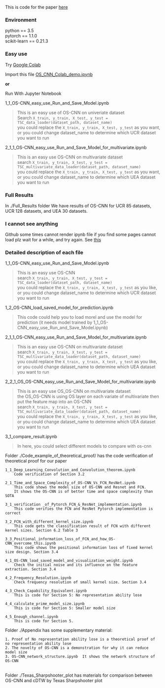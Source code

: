 This is code for the paper [here](https://arxiv.org/abs/2002.10061)


### Environment 

python == 3.5  
pytorch == 1.1.0  
scikit-learn == 0.21.3

### Easy use

Try [Google Colab](https://colab.research.google.com/)

Import this file [OS_CNN_Colab_demo.ipynb](https://github.com/Wensi-Tang/OS-CNN/blob/master/OS_CNN_Colab_demo.ipynb)

**or** 

Run With Jupyter Notebook

1\_1\_OS-CNN\_easy\_use\_Run\_and\_Save\_Model.ipynb

> This is an easy use of OS-CNN on univeriate dataset  
> Search `X_train, y_train, X_test, y_test = TSC_data_loader(dataset_path, dataset_name)`  
> you could replace the `X_train, y_train, X_test, y_test` as you want, or you could change dataset_name to determine which UCR dataset you want to run


2\_1\_1\_OS-CNN\_easy\_use\_Run\_and\_Save\_Model\_for\_multivariate.ipynb

> This is an easy use OS-CNN on multivariate dataset  
> search `X_train, y_train, X_test, y_test = TSC_multivariate_data_loader(dataset_path, dataset_name)`  
> you could replace the `X_train, y_train, X_test, y_test` as you want, or you could change dataset_name to determine which UEA dataset you want to run

### Full Results

In ./Full_Results folder
We have results of OS-CNN for UCR 85 datasets, UCR 128 datasets, and UEA 30 datasets.




### I cannot see anything ###
Github some times cannot render ipynb file if you find some pages cannot load plz wait for a while, and try again. See [this](https://github.com/jupyter/notebook/issues/3555#issuecomment-403361082)




### Detailed description of each file
1\_1\_OS-CNN\_easy\_use\_Run\_and\_Save\_Model.ipynb  
>  This is an easy use OS-CNN  
>  search `X_train, y_train, X_test, y_test = TSC_data_loader(dataset_path, dataset_name)`  
>   you could replace the `X_train, y_train, X_test, y_test` as you like, or you could change dataset_name to determine which UCR dataset you want to run


1\_2\_OS-CNN\_load\_saved\_model\_for\_prediction.ipynb   
> This code could help you to load morel and use the model for prediction (it needs model trained by 1\_1\_OS-CNN\_easy\_use\_Run\_and\_Save\_Model.ipynb)


2\_1\_1\_OS-CNN\_easy\_use\_Run\_and\_Save\_Model\_for\_multivariate.ipynb
>  This is an easy use OS-CNN on multivariate dataset  
>  search `X_train, y_train, X_test, y_test = TSC_multivariate_data_loader(dataset_path, dataset_name)`  
>  you could replace the `X_train, y_train, X_test, y_test` as you like, or you could change dataset_name to determine which UEA dataset you want to run


2\_2\_1\_OS\_OS-CNN\_easy\_use\_Run\_and\_Save\_Model\_for\_multivariate.ipynb
>  This is an easy use OS\_OS-CNN on multivariate dataset  
>  the OS\_OS-CNN is using OS layer on each variate of multivariate then put the feature map into an OS-CNN  
>  search `X_train, y_train, X_test, y_test = TSC_multivariate_data_loader(dataset_path, dataset_name)`  
>  you could replace the `X_train, y_train, X_test, y_test` as you like, or you could change dataset_name to determine which UEA dataset you want to run


3\_1\_compare\_result.ipynb
>  In here, you could select different models to compare with os-cnn


Folder ./Code\_example\_of\_theoretical\_proof/ has the code verification of theoretical proof for our paper


    1_1_Deep_Learning_Convolution_and_Convolution_theorem.ipynb
        Code verification of Section 3.2
    
    2_1_Time_and_Space_Complexity_of_OS-CNN_Vs_FCN_ResNet.ipynb
        This code shows the model size of OS-CNN and Resnet and FCN. 
        It shows the OS-CNN is of better time and space complexity than SOTA
    
    3_1_verification _of_Pytorch_FCN_&_ResNet_implementation.ipynb
        This code verifies the FCN and ResNet Pytorch implementation is correct
        
    3_2_FCN_with_different_kernel_size.ipynb
        This code gets the classification result of FCN with different kernel sizes. Section 6.2 Table 3
    
    3_3_Positional_information_loss_of_FCN_and_how_OS-CNN_overcome_this.ipynb
        This code shows the positional information loss of fixed kernel size design. Section 3.4
    
    4_1_OS-CNN_load_saved_model_and_visualization_weight.ipynb 
        Check the initial noise and its influence on the feature extraction. Section 3.4
        
    4_2_Frequency_Resolution.ipynb
        Check frequency resolution of small kernel size. Section 3.4
        
    4_3_Check_Capability_Equivalent.ipynb
        This is code for Section 5: No representation ability lose 
        
    4_4_calculate_prime_model_size.ipynb
        This is code for Section 5: Smaller model size
        
    4_5_Enough_channel.ipynb
        This is code for Section 5.

Folder ./Appendix has some supplementary material:


	1. Proof of No representation ability lose is a theoretical proof of no representation ability lose
	2. The novelty of OS-CNN is a demonstration for why it can reduce model size
	3. OS-CNN_network_structure.ipynb  It shows the network structure of OS-CNN


​    
Folder ./Texas\_Sharpshooter\_plot has materials for comparison between OS-CNN and cDTW by Texas Sharpshooter plot   
​        
​    
